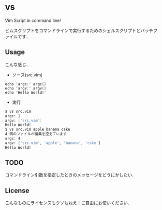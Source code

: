 vs
==

Vim Script in command line!

ビムスクリプトをコマンドラインで実行するためのシェルスクリプトとバッチファイルです．


## Usage

こんな感じ．

- ソース(src.vim)

```VimL
echo 'argc:' argc()
echo 'argv:' argv()
echo 'Hello World!'
```

- 実行

```sh
$ vs src.vim
argc: 1
argv: ['src.vim']
Hello World!
$ vs src.vim apple banana cake
4 個のファイルが編集を控えています
argc: 4
argv: ['src.vim', 'apple', 'banana', 'cake']
Hello World!
```


## TODO

コマンドライン引数を指定したときのメッセージをどうにかしたい．


## License

こんなものにライセンスもクソもねえ！ご自由にお使いください．
